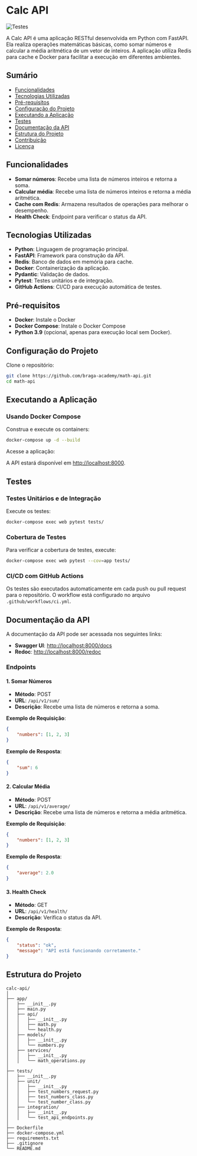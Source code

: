 # Calc API

![Testes](https://github.com/braga-academy/math-api/actions/workflows/ci.yml/badge.svg)

A Calc API é uma aplicação RESTful desenvolvida em Python com FastAPI. Ela realiza operações matemáticas básicas, como somar números e calcular a média aritmética de um vetor de inteiros. A aplicação utiliza Redis para cache e Docker para facilitar a execução em diferentes ambientes.

## Sumário

- [Funcionalidades](#funcionalidades)
- [Tecnologias Utilizadas](#tecnologias-utilizadas)
- [Pré-requisitos](#pré-requisitos)
- [Configuração do Projeto](#configuração-do-projeto)
- [Executando a Aplicação](#executando-a-aplicação)
- [Testes](#testes)
- [Documentação da API](#documentação-da-api)
- [Estrutura do Projeto](#estrutura-do-projeto)
- [Contribuição](#contribuição)
- [Licença](#licença)

## Funcionalidades

- **Somar números**: Recebe uma lista de números inteiros e retorna a soma.
- **Calcular média**: Recebe uma lista de números inteiros e retorna a média aritmética.
- **Cache com Redis**: Armazena resultados de operações para melhorar o desempenho.
- **Health Check**: Endpoint para verificar o status da API.

## Tecnologias Utilizadas

- **Python**: Linguagem de programação principal.
- **FastAPI**: Framework para construção da API.
- **Redis**: Banco de dados em memória para cache.
- **Docker**: Containerização da aplicação.
- **Pydantic**: Validação de dados.
- **Pytest**: Testes unitários e de integração.
- **GitHub Actions**: CI/CD para execução automática de testes.

## Pré-requisitos

- **Docker**: Instale o Docker
- **Docker Compose**: Instale o Docker Compose
- **Python 3.9** (opcional, apenas para execução local sem Docker).

## Configuração do Projeto

Clone o repositório:

```bash
git clone https://github.com/braga-academy/math-api.git
cd math-api
```

## Executando a Aplicação

### Usando Docker Compose

Construa e execute os containers:

```bash
docker-compose up -d --build
```

Acesse a aplicação:

A API estará disponível em [http://localhost:8000](http://localhost:8000).

## Testes

### Testes Unitários e de Integração

Execute os testes:

```bash
docker-compose exec web pytest tests/
```

### Cobertura de Testes

Para verificar a cobertura de testes, execute:

```bash
docker-compose exec web pytest --cov=app tests/
```

### CI/CD com GitHub Actions

Os testes são executados automaticamente em cada push ou pull request para o repositório. O workflow está configurado no arquivo `.github/workflows/ci.yml`.

## Documentação da API

A documentação da API pode ser acessada nos seguintes links:

- **Swagger UI**: [http://localhost:8000/docs](http://localhost:8000/docs)
- **Redoc**: [http://localhost:8000/redoc](http://localhost:8000/redoc)

### Endpoints

#### 1. Somar Números

- **Método**: POST
- **URL**: `/api/v1/sum/`
- **Descrição**: Recebe uma lista de números e retorna a soma.

**Exemplo de Requisição**:

```json
{
    "numbers": [1, 2, 3]
}
```

**Exemplo de Resposta**:

```json
{
    "sum": 6
}
```

#### 2. Calcular Média

- **Método**: POST
- **URL**: `/api/v1/average/`
- **Descrição**: Recebe uma lista de números e retorna a média aritmética.

**Exemplo de Requisição**:

```json
{
    "numbers": [1, 2, 3]
}
```

**Exemplo de Resposta**:

```json
{
    "average": 2.0
}
```

#### 3. Health Check

- **Método**: GET
- **URL**: `/api/v1/health/`
- **Descrição**: Verifica o status da API.

**Exemplo de Resposta**:

```json
{
    "status": "ok",
    "message": "API está funcionando corretamente."
}
```

## Estrutura do Projeto

```plaintext
calc-api/
│
├── app/
│   ├── __init__.py
│   ├── main.py
│   ├── api/
│   │   ├── __init__.py
│   │   ├── math.py
│   │   └── health.py
│   ├── models/
│   │   ├── __init__.py
│   │   └── numbers.py
│   ├── services/
│   │   ├── __init__.py
│   │   └── math_operations.py
│
├── tests/
│   ├── __init__.py
│   ├── unit/
│   │   ├── __init__.py
│   │   ├── test_numbers_request.py
│   │   ├── test_numbers_class.py
│   │   └── test_number_class.py
│   ├── integration/
│   │   ├── __init__.py
│   │   └── test_api_endpoints.py
│
├── Dockerfile
├── docker-compose.yml
├── requirements.txt
├── .gitignore
└── README.md
```

